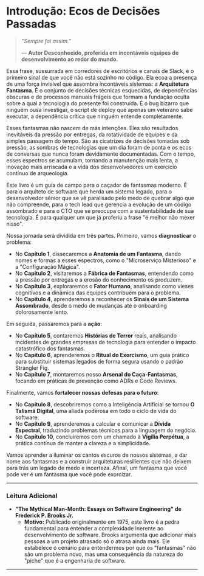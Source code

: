 # Introdução: Ecos de Decisões Passadas

> *"Sempre foi assim."*
>
> — **Autor Desconhecido, proferida em incontáveis equipes de desenvolvimento ao redor do mundo.**

Essa frase, sussurrada em corredores de escritórios e canais de Slack, é o primeiro sinal de que você não está sozinho no código. Ela ecoa a presença de uma força invisível que assombra incontáveis sistemas: a **Arquitetura Fantasma**. É o conjunto de decisões técnicas esquecidas, de dependências obscuras e de processos manuais frágeis que formam a fundação oculta sobre a qual a tecnologia do presente foi construída. É o bug bizarro que ninguém ousa investigar, o script de deploy que apenas um veterano sabe executar, a dependência crítica que ninguém entende completamente.

Esses fantasmas não nascem de más intenções. Eles são resultados inevitáveis da pressão por entregas, da rotatividade de equipes e da simples passagem do tempo. São as cicatrizes de decisões tomadas sob pressão, as sombras de tecnologias que um dia foram de ponta e os ecos de conversas que nunca foram devidamente documentadas. Com o tempo, esses espectros se acumulam, tornando a manutenção mais lenta, a inovação mais arriscada e a vida dos desenvolvedores um exercício contínuo de arqueologia.

Este livro é um guia de campo para o caçador de fantasmas moderno. É para o arquiteto de software que herda um sistema legado, para o desenvolvedor sênior que se vê paralisado pelo medo de quebrar algo que não compreende, para o tech lead que gerencia a evolução de um código assombrado e para o CTO que se preocupa com a sustentabilidade de sua tecnologia. É para qualquer um que já proferiu a frase "é melhor não mexer nisso".

Nossa jornada será dividida em três partes. Primeiro, vamos **diagnosticar** o problema:
-   No **Capítulo 1**, dissecaremos a **Anatomia de um Fantasma**, dando nomes e formas a esses espectros, como o "Microserviço Misterioso" e a "Configuração Mágica".
-   No **Capítulo 2**, visitaremos a **Fábrica de Fantasmas**, entendendo como a pressão por entregas e a erosão do conhecimento os produzem.
-   No **Capítulo 3**, exploraremos o **Fator Humano**, analisando como vieses cognitivos e a dinâmica das equipes contribuem para o problema.
-   No **Capítulo 4**, aprenderemos a reconhecer os **Sinais de um Sistema Assombrado**, desde o medo de mudanças até o onboarding dolorosamente lento.

Em seguida, passaremos para a **ação**:
-   No **Capítulo 5**, contaremos **Histórias de Terror** reais, analisando incidentes de grandes empresas de tecnologia para entender o impacto catastrófico dos fantasmas.
-   No **Capítulo 6**, aprenderemos o **Ritual do Exorcismo**, um guia prático para substituir sistemas legados de forma segura usando o padrão Strangler Fig.
-   No **Capítulo 7**, montaremos nosso **Arsenal do Caça-Fantasmas**, focando em práticas de prevenção como ADRs e Code Reviews.

Finalmente, vamos **fortalecer nossas defesas para o futuro**:
-   No **Capítulo 8**, descobriremos como a Inteligência Artificial se tornou **O Talismã Digital**, uma aliada poderosa em todo o ciclo de vida do software.
-   No **Capítulo 9**, aprenderemos a calcular e comunicar a **Dívida Espectral**, traduzindo problemas técnicos para a linguagem do negócio.
-   No **Capítulo 10**, concluiremos com um chamado à **Vigília Perpétua**, a prática contínua de manter a clareza e a simplicidade.

Vamos aprender a iluminar os cantos escuros de nossos sistemas, a dar nome aos fantasmas e a construir arquiteturas resilientes que não deixem para trás um legado de medo e incerteza. Afinal, um fantasma que você pode ver é um fantasma que você pode exorcizar.

---

### Leitura Adicional

-   **"The Mythical Man-Month: Essays on Software Engineering" de Frederick P. Brooks Jr.**
    -   **Motivo:** Publicado originalmente em 1975, este livro é a pedra fundamental para entender a complexidade inerente ao desenvolvimento de software. Brooks argumenta que adicionar mais pessoas a um projeto atrasado só o atrasa ainda mais. Ele estabelece o cenário para entendermos por que os "fantasmas" não são um problema novo, mas uma consequência da natureza do "piche" que é a engenharia de software.

---
